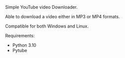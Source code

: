 Simple YouTube video Downloader.

Able to download a video either in MP3 or MP4 formats.

 Compatible for both Windows and Linux.
 
 
Requirements:

- Python 3.10
- Pytube
